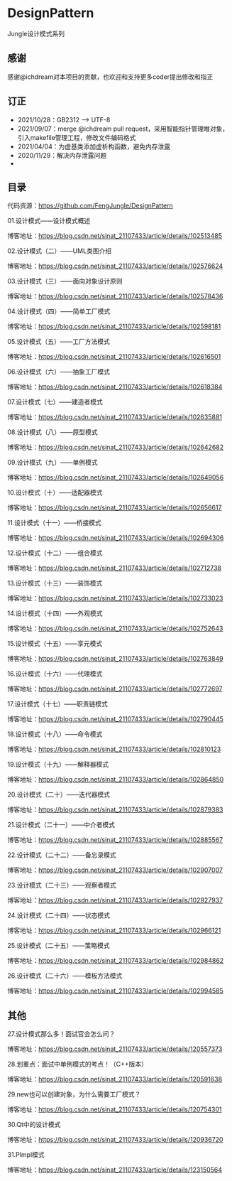 # DesignPattern
Jungle设计模式系列

## 感谢
感谢@ichdream对本项目的贡献，也欢迎和支持更多coder提出修改和指正

## 订正
* 2021/10/28：GB2312 --> UTF-8
* 2021/09/07：merge @ichdream pull request，采用智能指针管理堆对象，引入makefile管理工程，修改文件编码格式
* 2021/04/04：为虚基类添加虚析构函数，避免内存泄露  
* 2020/11/29：解决内存泄露问题
* 

## 目录

代码资源：https://github.com/FengJungle/DesignPattern

01.设计模式——设计模式概述

博客地址：https://blog.csdn.net/sinat_21107433/article/details/102513485

02.设计模式（二）——UML类图介绍

博客地址：https://blog.csdn.net/sinat_21107433/article/details/102576624

03.设计模式（三）——面向对象设计原则

博客地址：https://blog.csdn.net/sinat_21107433/article/details/102578436

04.设计模式（四）——简单工厂模式

博客地址：https://blog.csdn.net/sinat_21107433/article/details/102598181

05.设计模式（五）——工厂方法模式

博客地址：https://blog.csdn.net/sinat_21107433/article/details/102616501

06.设计模式（六）——抽象工厂模式

博客地址：https://blog.csdn.net/sinat_21107433/article/details/102618384

07.设计模式（七）——建造者模式

博客地址：https://blog.csdn.net/sinat_21107433/article/details/102635881

08.设计模式（八）——原型模式

博客地址：https://blog.csdn.net/sinat_21107433/article/details/102642682

09.设计模式（九）——单例模式

博客地址：https://blog.csdn.net/sinat_21107433/article/details/102649056

10.设计模式（十）——适配器模式

博客地址：https://blog.csdn.net/sinat_21107433/article/details/102656617

11.设计模式（十一）——桥接模式

博客地址：https://blog.csdn.net/sinat_21107433/article/details/102694306

12.设计模式（十二）——组合模式

博客地址：https://blog.csdn.net/sinat_21107433/article/details/102712738

13.设计模式（十三）——装饰模式

博客地址：https://blog.csdn.net/sinat_21107433/article/details/102733023

14.设计模式（十四）——外观模式

博客地址：https://blog.csdn.net/sinat_21107433/article/details/102752643

15.设计模式（十五）——享元模式

博客地址：https://blog.csdn.net/sinat_21107433/article/details/102763849

16.设计模式（十六）——代理模式

博客地址：https://blog.csdn.net/sinat_21107433/article/details/102772697

17.设计模式（十七）——职责链模式

博客地址：https://blog.csdn.net/sinat_21107433/article/details/102790445

18.设计模式（十八）——命令模式

博客地址：https://blog.csdn.net/sinat_21107433/article/details/102810123

19.设计模式（十九）——解释器模式

博客地址：https://blog.csdn.net/sinat_21107433/article/details/102864850

20.设计模式（二十）——迭代器模式

博客地址：https://blog.csdn.net/sinat_21107433/article/details/102879383

21.设计模式（二十一）——中介者模式

博客地址：https://blog.csdn.net/sinat_21107433/article/details/102885567

22.设计模式（二十二）——备忘录模式

博客地址：https://blog.csdn.net/sinat_21107433/article/details/102907007

23.设计模式（二十三）——观察者模式

博客地址：https://blog.csdn.net/sinat_21107433/article/details/102927937

24.设计模式（二十四）——状态模式

博客地址：https://blog.csdn.net/sinat_21107433/article/details/102966121

25.设计模式（二十五）——策略模式

博客地址：https://blog.csdn.net/sinat_21107433/article/details/102984862

26.设计模式（二十六）——模板方法模式

博客地址：https://blog.csdn.net/sinat_21107433/article/details/102994585

## 其他

27.设计模式那么多！面试官会怎么问？  

博客地址：https://blog.csdn.net/sinat_21107433/article/details/120557373

28.划重点：面试中单例模式的考点！（C++版本）

博客地址：https://blog.csdn.net/sinat_21107433/article/details/120591638

29.new也可以创建对象，为什么需要工厂模式？

博客地址：https://blog.csdn.net/sinat_21107433/article/details/120754301

30.Qt中的设计模式

博客地址：https://blog.csdn.net/sinat_21107433/article/details/120936720  

31.PImpl模式

博客地址：https://blog.csdn.net/sinat_21107433/article/details/123150564

